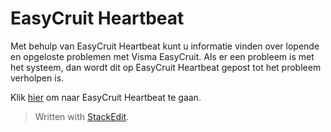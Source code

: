 # EasyCruit Heartbeat

Met behulp van EasyCruit Heartbeat kunt u informatie vinden over lopende en opgeloste problemen met Visma EasyCruit. Als er een probleem is met het systeem, dan wordt dit op EasyCruit Heartbeat gepost tot het probleem verholpen is.

Klik  [hier](https://heartbeat.easycruit.com/)  om naar EasyCruit Heartbeat te gaan.


> Written with [StackEdit](https://stackedit.io/).
<!--stackedit_data:
eyJoaXN0b3J5IjpbLTEyMjE1NzAxNTRdfQ==
-->